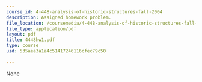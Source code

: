 ```yaml
---
course_id: 4-448-analysis-of-historic-structures-fall-2004
description: Assigned homework problem.
file_location: /coursemedia/4-448-analysis-of-historic-structures-fall-2004/535aea3a1a4c51417246116cfec79c50_4448hw1.pdf
file_type: application/pdf
layout: pdf
title: 4448hw1.pdf
type: course
uid: 535aea3a1a4c51417246116cfec79c50

---
```

None